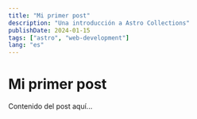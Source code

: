 ```yaml
---
title: "Mi primer post"
description: "Una introducción a Astro Collections"
publishDate: 2024-01-15
tags: ["astro", "web-development"]
lang: "es"
---
```


# Mi primer post

Contenido del post aquí...